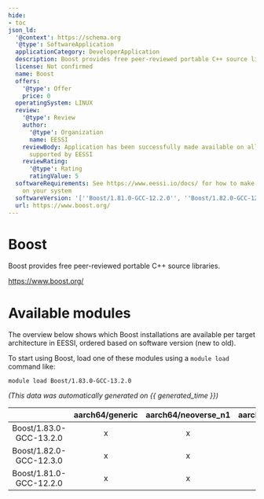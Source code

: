 ```yaml
---
hide:
- toc
json_ld:
  '@context': https://schema.org
  '@type': SoftwareApplication
  applicationCategory: DeveloperApplication
  description: Boost provides free peer-reviewed portable C++ source libraries.
  license: Not confirmed
  name: Boost
  offers:
    '@type': Offer
    price: 0
  operatingSystem: LINUX
  review:
    '@type': Review
    author:
      '@type': Organization
      name: EESSI
    reviewBody: Application has been successfully made available on all architectures
      supported by EESSI
    reviewRating:
      '@type': Rating
      ratingValue: 5
  softwareRequirements: See https://www.eessi.io/docs/ for how to make EESSI available
    on your system
  softwareVersion: '[''Boost/1.81.0-GCC-12.2.0'', ''Boost/1.82.0-GCC-12.3.0'', ''Boost/1.83.0-GCC-13.2.0'']'
  url: https://www.boost.org/
---
```


Boost
=====


Boost provides free peer-reviewed portable C++ source libraries.

https://www.boost.org/
# Available modules


The overview below shows which Boost installations are available per target architecture in EESSI, ordered based on software version (new to old).

To start using Boost, load one of these modules using a `module load` command like:

```shell
module load Boost/1.83.0-GCC-13.2.0
```

*(This data was automatically generated on {{ generated_time }})*  

| |aarch64/generic|aarch64/neoverse_n1|aarch64/neoverse_v1|x86_64/generic|x86_64/amd/zen2|x86_64/amd/zen3|x86_64/amd/zen4|x86_64/intel/haswell|x86_64/intel/sapphirerapids|x86_64/intel/skylake_avx512|
| :---: | :---: | :---: | :---: | :---: | :---: | :---: | :---: | :---: | :---: | :---: |
|Boost/1.83.0-GCC-13.2.0|x|x|x|x|x|x|x|x|-|x|
|Boost/1.82.0-GCC-12.3.0|x|x|x|x|x|x|x|x|-|x|
|Boost/1.81.0-GCC-12.2.0|x|x|x|x|x|x|x|x|-|x|
